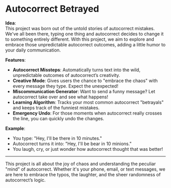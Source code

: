 # Autocorrect Betrayed

**Idea**:  
This project was born out of the untold stories of autocorrect mistakes. We've all been there, typing one thing and autocorrect decides to change it to something entirely different. With this project, we aim to explore and embrace those unpredictable autocorrect outcomes, adding a little humor to your daily communication.

**Features**:
- **Autocorrect Missteps**: Automatically turns text into the wild, unpredictable outcomes of autocorrect’s creativity.
- **Creative Mode**: Gives users the chance to "embrace the chaos" with every message they type. Expect the unexpected!
- **Miscommunication Generator**: Want to send a funny message? Let autocorrect take over and see what happens!
- **Learning Algorithm**: Tracks your most common autocorrect "betrayals" and keeps track of the funniest mistakes.
- **Emergency Undo**: For those moments when autocorrect really crosses the line, you can quickly undo the changes.

**Example**:
- You type: "Hey, I'll be there in 10 minutes."
- Autocorrect turns it into: "Hey, I'll be bear in 10 minions."
- You laugh, cry, or just wonder how autocorrect thought that was better!

---

This project is all about the joy of chaos and understanding the peculiar "mind" of autocorrect. Whether it's your phone, email, or text messages, we are here to embrace the typos, the laughter, and the sheer randomness of autocorrect’s logic.

